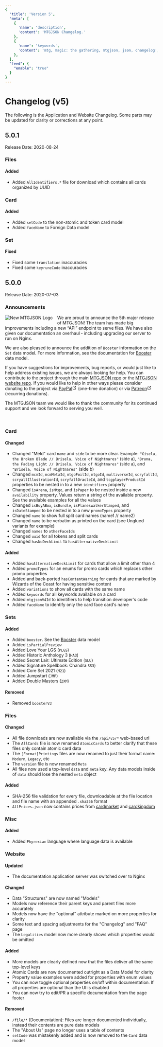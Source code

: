 ```yaml
---
{
  'title': 'Version 5',
  'meta': [
    {
      'name': 'description',
      'content': 'MTGJSON Changelog.'
    },
    {
      'name': 'keywords',
      'content': 'mtg, magic: the gathering, mtgjson, json, changelog',
    },
  ],
  "feed": {
    "enable": "true"
  }
}
---
```


# Changelog (v5)
The following is the Application and Website Changelog. Some parts may be updated for clarity or corrections at any point.

## 5.0.1
Release Date: 2020-08-24

### Files
#### Added
- Added `AllIdentifiers.*` file for download which contains all cards organized by UUID

### Card
#### Added
- Added `setCode` to the non-atomic and token card model
- Added `faceName` to Foreign Data model

### Set
#### Fixed
- Fixed some `translation` inaccuracies
- Fixed some `keyruneCode` inaccuracies


## 5.0.0
Release Date: 2020-07-03
### Announcements
<img src="/images/assets/logo-mtgjson-thumbnail.png" style="max-height: 100px; float: left; margin: 0px 15px 15px 0px;" alt="New MTGJSON Logo"/>We are proud to announce the 5th major release of MTGJSON! The team has made big improvements including a new “API” endpoint to serve files. We have also given our documentation an overhaul - including upgrading our server to run on Nginx.

We are also pleased to announce the addition of `Booster` information on the `Set` data model. For more information, see the documentation for [Booster](/abstract-models/booster) data model.

If you have suggestions for improvements, bug reports, or would just like to help address existing issues, we are always looking for help. You can contribute to the project through the main [MTGJSON repo](https://github.com/mtgjson/mtgjson) or the [MTGJSON website repo](https://github.com/mtgjson/mtgjson-website). If you would like to help in other ways please consider donating to the project via <a href="https://www.paypal.me/Zachhalpern" class="link-inline-image paypal" target="_blank" rel="noreferrer noopener">PayPal<svg xmlns="http://www.w3.org/2000/svg" aria-hidden="true" x="0px" y="0px" viewBox="0 0 100 100" width="15" height="15" class="icon outbound"><path fill="currentColor" d="M18.8,85.1h56l0,0c2.2,0,4-1.8,4-4v-32h-8v28h-48v-48h28v-8h-32l0,0c-2.2,0-4,1.8-4,4v56C14.8,83.3,16.6,85.1,18.8,85.1z"></path> <polygon fill="currentColor" points="45.7,48.7 51.3,54.3 77.2,28.5 77.2,37.2 85.2,37.2 85.2,14.9 62.8,14.9 62.8,22.9 71.5,22.9"></polygon></svg></a> (one-time donation) or via <a href="https://www.patreon.com/MTGJSON" class="link-inline-image patreon" target="_blank" rel="noreferrer noopener">Patreon<svg xmlns="http://www.w3.org/2000/svg" aria-hidden="true" x="0px" y="0px" viewBox="0 0 100 100" width="15" height="15" class="icon outbound"><path fill="currentColor" d="M18.8,85.1h56l0,0c2.2,0,4-1.8,4-4v-32h-8v28h-48v-48h28v-8h-32l0,0c-2.2,0-4,1.8-4,4v56C14.8,83.3,16.6,85.1,18.8,85.1z"></path> <polygon fill="currentColor" points="45.7,48.7 51.3,54.3 77.2,28.5 77.2,37.2 85.2,37.2 85.2,14.9 62.8,14.9 62.8,22.9 71.5,22.9"></polygon></svg></a> (recurring donations).

The MTGJSON team we would like to thank the community for its continued support and we look forward to serving you well.</br></br></br>

### Card
#### Changed
- Changed "Meld" card `name` and `side` to be more clear. Example: `"Gisela, the Broken Blade // Brisela, Voice of Nightmares"` (side a), `"Bruna, the Fading Light // Brisela, Voice of Nightmares"` (side a), and `"Brisela, Voice of Nightmares"` (side b)
- Changed `mcmId`, `mcmMetaId`, `mtgoFoilId`, `mtgoId`, `multiverseId`, `scryfallId`, `scryallIllustrationId`, `scryfallOracleId`, and `tcgplayerProductId` properties to be nested in to a new `identifiers` property
- Changed `isArena`, `isMtgo`, and `isPaper` to be nested inside a new `availability` property. Values return a string of the available property. See the available examples for all the values
- Changed `isBuyABox`, `isBundle`, `isPlaneswalkerStamped`, and `isDateStamped` to be nested in to a new `promoTypes` property
- Changed `name` to show full split card names (name1 // name2)
- Changed `name` to be verbatim as printed on the card (see Unglued variants for example)
- Changed `names` to `otherFaceIds`
- Changed `uuid` for all tokens and split cards
- Changed `hasNoDeckLimit` to `hasAlternativeDeckLimit`
#### Added
- Added `hasAlternativeDeckLimit` for cards that allow a limit other than 4
- Added `promoTypes` for an enums for promo cards which replaces other promo properties
- Added and back-ported `hasContentWarning` for cards that are marked by Wizards of the Coast for having sensitive content
- Added `variations` to show all cards with the same name
- Added `keywords` for all keywords available on a card
- Added `mtgjsonV4Id` to identifiers to help transition developer's code
- Added `faceName` to identify only the card face card's name

### Sets
#### Added
- Added `booster`. See the [Booster](/abstract-models/booster/) data model
- Added `isPartialPreview`
- Added Love Your LGS (`PLGS`)
- Added Historic Anthology 3 (`HA3`)
- Added Secret Lair: Ultimate Edition (`SLU`)
- Added Signature Spellbook: Chandra `SS3`)
- Added Core Set 2021 (`M21`)
- Added Jumpstart (`JMP`)
- Added Double Masters (`2XM`)
#### Removed
- Removed `boosterV3`

### Files
#### Changed
- All file downloads are now available via the `/api/v5/*` web-based url
- The `AllCards` file is now renamed `AtomicCards` to better clarify that these files only contain atomic card data
- The `[Format]Printings` files are now renamed to just their format name: `Modern`, `Legacy`, etc
- The `version` file is now renamed `Meta`
- All files now used a top-level `data` and `meta` key. Any data models inside of `data` should lose the nested `meta` object
#### Added
- SHA-256 file validation for every file, downloadable at the file location and file name with an appended `.sha256` format
- `AllPrices.json` now contains prices from [cardmarket](https://www.cardmarket.com/en/Magic?utm_campaign=card_prices&utm_medium=text&utm_source=mtgjson) and [cardkingdom](https://www.cardkingdom.com/?partner=mtgjson&utm_source=mtgjson&utm_medium=affiliate&utm_campaign=mtgjson)

### Misc
#### Added
- Added `Phyrexian` language where language data is available

### Website
#### Updated
- The documentation application server was switched over to Nginx
#### Changed
- Data "Structures" are now named "Models"
- Models now reference their parent keys and parent files more accurately
- Models now have the "optional" attribute marked on more properties for clarity
- Some text and spacing adjustments for the "Changelog" and "FAQ" page
- The `Legalities` model now more clearly shows which properties would be omitted
#### Added
- More models are clearly defined now that the files deliver all the same top-level keys
- Atomic Cards are now documented outright as a Data Model for clarity
- Property value examples were added for properties with enum values
- You can now toggle optional properties on/off within documentation. If all properties are optional than the UI is disabled
- You can now try to edit/PR a specific documentation from the page footer
#### Removed
- `/file/*` (Documentation): Files are longer documented individually, instead their contents are pure data models
- The "About Us" page no longer uses a table of contents
- `setCode` was mistakenly added and is now removed to the `Card` data model
